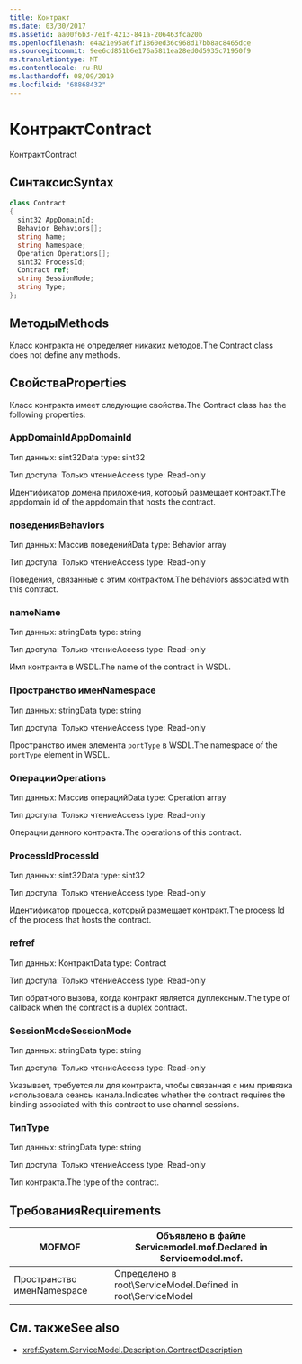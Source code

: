 ```yaml
---
title: Контракт
ms.date: 03/30/2017
ms.assetid: aa00f6b3-7e1f-4213-841a-206463fca20b
ms.openlocfilehash: e4a21e95a6f1f1860ed36c968d17bb8ac8465dce
ms.sourcegitcommit: 9ee6cd851b6e176a5811ea28ed0d5935c71950f9
ms.translationtype: MT
ms.contentlocale: ru-RU
ms.lasthandoff: 08/09/2019
ms.locfileid: "68868432"
---
```

# <a name="contract"></a><span data-ttu-id="9ae4d-102">Контракт</span><span class="sxs-lookup"><span data-stu-id="9ae4d-102">Contract</span></span>
<span data-ttu-id="9ae4d-103">Контракт</span><span class="sxs-lookup"><span data-stu-id="9ae4d-103">Contract</span></span>  
  
## <a name="syntax"></a><span data-ttu-id="9ae4d-104">Синтаксис</span><span class="sxs-lookup"><span data-stu-id="9ae4d-104">Syntax</span></span>  
  
```csharp
class Contract  
{  
  sint32 AppDomainId;  
  Behavior Behaviors[];  
  string Name;  
  string Namespace;  
  Operation Operations[];  
  sint32 ProcessId;  
  Contract ref;  
  string SessionMode;  
  string Type;  
};  
```  
  
## <a name="methods"></a><span data-ttu-id="9ae4d-105">Методы</span><span class="sxs-lookup"><span data-stu-id="9ae4d-105">Methods</span></span>  
 <span data-ttu-id="9ae4d-106">Класс контракта не определяет никаких методов.</span><span class="sxs-lookup"><span data-stu-id="9ae4d-106">The Contract class does not define any methods.</span></span>  
  
## <a name="properties"></a><span data-ttu-id="9ae4d-107">Свойства</span><span class="sxs-lookup"><span data-stu-id="9ae4d-107">Properties</span></span>  
 <span data-ttu-id="9ae4d-108">Класс контракта имеет следующие свойства.</span><span class="sxs-lookup"><span data-stu-id="9ae4d-108">The Contract class has the following properties:</span></span>  
  
### <a name="appdomainid"></a><span data-ttu-id="9ae4d-109">AppDomainId</span><span class="sxs-lookup"><span data-stu-id="9ae4d-109">AppDomainId</span></span>  
 <span data-ttu-id="9ae4d-110">Тип данных: sint32</span><span class="sxs-lookup"><span data-stu-id="9ae4d-110">Data type: sint32</span></span>  
  
 <span data-ttu-id="9ae4d-111">Тип доступа: Только чтение</span><span class="sxs-lookup"><span data-stu-id="9ae4d-111">Access type: Read-only</span></span>  
  
 <span data-ttu-id="9ae4d-112">Идентификатор домена приложения, который размещает контракт.</span><span class="sxs-lookup"><span data-stu-id="9ae4d-112">The appdomain id of the appdomain that hosts the contract.</span></span>  
  
### <a name="behaviors"></a><span data-ttu-id="9ae4d-113">поведения</span><span class="sxs-lookup"><span data-stu-id="9ae4d-113">Behaviors</span></span>  
 <span data-ttu-id="9ae4d-114">Тип данных: Массив поведений</span><span class="sxs-lookup"><span data-stu-id="9ae4d-114">Data type: Behavior array</span></span>  
  
 <span data-ttu-id="9ae4d-115">Тип доступа: Только чтение</span><span class="sxs-lookup"><span data-stu-id="9ae4d-115">Access type: Read-only</span></span>  
  
 <span data-ttu-id="9ae4d-116">Поведения, связанные с этим контрактом.</span><span class="sxs-lookup"><span data-stu-id="9ae4d-116">The behaviors associated with this contract.</span></span>  
  
### <a name="name"></a><span data-ttu-id="9ae4d-117">name</span><span class="sxs-lookup"><span data-stu-id="9ae4d-117">Name</span></span>  
 <span data-ttu-id="9ae4d-118">Тип данных: string</span><span class="sxs-lookup"><span data-stu-id="9ae4d-118">Data type: string</span></span>  
  
 <span data-ttu-id="9ae4d-119">Тип доступа: Только чтение</span><span class="sxs-lookup"><span data-stu-id="9ae4d-119">Access type: Read-only</span></span>  
  
 <span data-ttu-id="9ae4d-120">Имя контракта в WSDL.</span><span class="sxs-lookup"><span data-stu-id="9ae4d-120">The name of the contract in WSDL.</span></span>  
  
### <a name="namespace"></a><span data-ttu-id="9ae4d-121">Пространство имен</span><span class="sxs-lookup"><span data-stu-id="9ae4d-121">Namespace</span></span>  
 <span data-ttu-id="9ae4d-122">Тип данных: string</span><span class="sxs-lookup"><span data-stu-id="9ae4d-122">Data type: string</span></span>  
  
 <span data-ttu-id="9ae4d-123">Тип доступа: Только чтение</span><span class="sxs-lookup"><span data-stu-id="9ae4d-123">Access type: Read-only</span></span>  
  
 <span data-ttu-id="9ae4d-124">Пространство имен элемента `portType` в WSDL.</span><span class="sxs-lookup"><span data-stu-id="9ae4d-124">The namespace of the `portType` element in WSDL.</span></span>  
  
### <a name="operations"></a><span data-ttu-id="9ae4d-125">Операции</span><span class="sxs-lookup"><span data-stu-id="9ae4d-125">Operations</span></span>  
 <span data-ttu-id="9ae4d-126">Тип данных: Массив операций</span><span class="sxs-lookup"><span data-stu-id="9ae4d-126">Data type: Operation array</span></span>  
  
 <span data-ttu-id="9ae4d-127">Тип доступа: Только чтение</span><span class="sxs-lookup"><span data-stu-id="9ae4d-127">Access type: Read-only</span></span>  
  
 <span data-ttu-id="9ae4d-128">Операции данного контракта.</span><span class="sxs-lookup"><span data-stu-id="9ae4d-128">The operations of this contract.</span></span>  
  
### <a name="processid"></a><span data-ttu-id="9ae4d-129">ProcessId</span><span class="sxs-lookup"><span data-stu-id="9ae4d-129">ProcessId</span></span>  
 <span data-ttu-id="9ae4d-130">Тип данных: sint32</span><span class="sxs-lookup"><span data-stu-id="9ae4d-130">Data type: sint32</span></span>  
  
 <span data-ttu-id="9ae4d-131">Тип доступа: Только чтение</span><span class="sxs-lookup"><span data-stu-id="9ae4d-131">Access type: Read-only</span></span>  
  
 <span data-ttu-id="9ae4d-132">Идентификатор процесса, который размещает контракт.</span><span class="sxs-lookup"><span data-stu-id="9ae4d-132">The process Id of the process that hosts the contract.</span></span>  
  
### <a name="ref"></a><span data-ttu-id="9ae4d-133">ref</span><span class="sxs-lookup"><span data-stu-id="9ae4d-133">ref</span></span>  
 <span data-ttu-id="9ae4d-134">Тип данных: Контракт</span><span class="sxs-lookup"><span data-stu-id="9ae4d-134">Data type: Contract</span></span>  
  
 <span data-ttu-id="9ae4d-135">Тип доступа: Только чтение</span><span class="sxs-lookup"><span data-stu-id="9ae4d-135">Access type: Read-only</span></span>  
  
 <span data-ttu-id="9ae4d-136">Тип обратного вызова, когда контракт является дуплексным.</span><span class="sxs-lookup"><span data-stu-id="9ae4d-136">The type of callback when the contract is a duplex contract.</span></span>  
  
### <a name="sessionmode"></a><span data-ttu-id="9ae4d-137">SessionMode</span><span class="sxs-lookup"><span data-stu-id="9ae4d-137">SessionMode</span></span>  
 <span data-ttu-id="9ae4d-138">Тип данных: string</span><span class="sxs-lookup"><span data-stu-id="9ae4d-138">Data type: string</span></span>  
  
 <span data-ttu-id="9ae4d-139">Тип доступа: Только чтение</span><span class="sxs-lookup"><span data-stu-id="9ae4d-139">Access type: Read-only</span></span>  
  
 <span data-ttu-id="9ae4d-140">Указывает, требуется ли для контракта, чтобы связанная с ним привязка использовала сеансы канала.</span><span class="sxs-lookup"><span data-stu-id="9ae4d-140">Indicates whether the contract requires the binding associated with this contract to use channel sessions.</span></span>  
  
### <a name="type"></a><span data-ttu-id="9ae4d-141">Тип</span><span class="sxs-lookup"><span data-stu-id="9ae4d-141">Type</span></span>  
 <span data-ttu-id="9ae4d-142">Тип данных: string</span><span class="sxs-lookup"><span data-stu-id="9ae4d-142">Data type: string</span></span>  
  
 <span data-ttu-id="9ae4d-143">Тип доступа: Только чтение</span><span class="sxs-lookup"><span data-stu-id="9ae4d-143">Access type: Read-only</span></span>  
  
 <span data-ttu-id="9ae4d-144">Тип контракта.</span><span class="sxs-lookup"><span data-stu-id="9ae4d-144">The type of the contract.</span></span>  
  
## <a name="requirements"></a><span data-ttu-id="9ae4d-145">Требования</span><span class="sxs-lookup"><span data-stu-id="9ae4d-145">Requirements</span></span>  
  
|<span data-ttu-id="9ae4d-146">MOF</span><span class="sxs-lookup"><span data-stu-id="9ae4d-146">MOF</span></span>|<span data-ttu-id="9ae4d-147">Объявлено в файле Servicemodel.mof.</span><span class="sxs-lookup"><span data-stu-id="9ae4d-147">Declared in Servicemodel.mof.</span></span>|  
|---------|-----------------------------------|  
|<span data-ttu-id="9ae4d-148">Пространство имен</span><span class="sxs-lookup"><span data-stu-id="9ae4d-148">Namespace</span></span>|<span data-ttu-id="9ae4d-149">Определено в root\ServiceModel.</span><span class="sxs-lookup"><span data-stu-id="9ae4d-149">Defined in root\ServiceModel</span></span>|  
  
## <a name="see-also"></a><span data-ttu-id="9ae4d-150">См. также</span><span class="sxs-lookup"><span data-stu-id="9ae4d-150">See also</span></span>

- <xref:System.ServiceModel.Description.ContractDescription>
